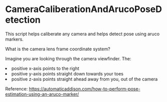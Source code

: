 # CameraCaliberationAndArucoPoseDetection
This script helps caliberate any camera and helps detect pose using aruco markers.

What is the camera lens frame coordinate system?

Imagine you are looking through the camera viewfinder. The:

<li>positive x-axis points to the right</li>

<li>positive y-axis points straight down towards your toes</li>

<li>positive z-axis points straight ahead away from you, out of the camera</li>

Reference: https://automaticaddison.com/how-to-perform-pose-estimation-using-an-aruco-marker/

